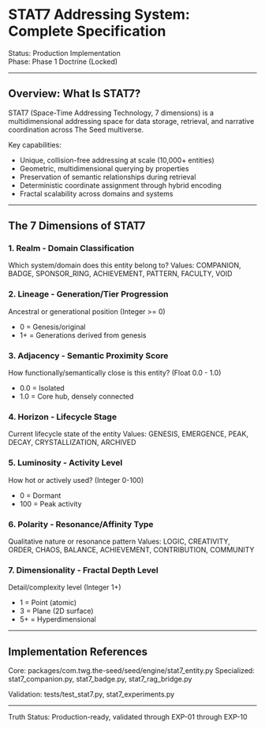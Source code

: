 ﻿# STAT7 Addressing System: Complete Specification

Status: Production Implementation  
Phase: Phase 1 Doctrine (Locked)  

---

## Overview: What Is STAT7?

STAT7 (Space-Time Addressing Technology, 7 dimensions) is a multidimensional addressing space for data storage, retrieval, and narrative coordination across The Seed multiverse.

Key capabilities:
- Unique, collision-free addressing at scale (10,000+ entities)
- Geometric, multidimensional querying by properties
- Preservation of semantic relationships during retrieval
- Deterministic coordinate assignment through hybrid encoding
- Fractal scalability across domains and systems

---

## The 7 Dimensions of STAT7

### 1. Realm - Domain Classification
Which system/domain does this entity belong to?
Values: COMPANION, BADGE, SPONSOR_RING, ACHIEVEMENT, PATTERN, FACULTY, VOID

### 2. Lineage - Generation/Tier Progression
Ancestral or generational position (Integer >= 0)
- 0 = Genesis/original
- 1+ = Generations derived from genesis

### 3. Adjacency - Semantic Proximity Score
How functionally/semantically close is this entity? (Float 0.0 - 1.0)
- 0.0 = Isolated
- 1.0 = Core hub, densely connected

### 4. Horizon - Lifecycle Stage
Current lifecycle state of the entity
Values: GENESIS, EMERGENCE, PEAK, DECAY, CRYSTALLIZATION, ARCHIVED

### 5. Luminosity - Activity Level
How hot or actively used? (Integer 0-100)
- 0 = Dormant
- 100 = Peak activity

### 6. Polarity - Resonance/Affinity Type
Qualitative nature or resonance pattern
Values: LOGIC, CREATIVITY, ORDER, CHAOS, BALANCE, ACHIEVEMENT, CONTRIBUTION, COMMUNITY

### 7. Dimensionality - Fractal Depth Level
Detail/complexity level (Integer 1+)
- 1 = Point (atomic)
- 3 = Plane (2D surface)
- 5+ = Hyperdimensional

---

## Implementation References

Core: packages/com.twg.the-seed/seed/engine/stat7_entity.py
Specialized: stat7_companion.py, stat7_badge.py, stat7_rag_bridge.py

Validation: tests/test_stat7.py, stat7_experiments.py

---

Truth Status: Production-ready, validated through EXP-01 through EXP-10
